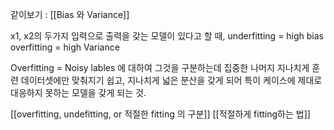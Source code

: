 같이보기 : [[Bias 와 Variance]]

x1, x2의 두가지 입력으로 출력을 갖는 모델이 있다고 할 때,
underfitting = high bias
overfitting = high Variance

Overfitting = Noisy lables 에 대하여 그것을 구분하는데 집중한 나머지 지나치게 훈련 데이터셋에만 맞춰지기 쉽고, 지나치게 넓은 분산을 갖게 되어 특이 케이스에 제대로 대응하지 못하는 모델을 갖게 되는 것.

[[overfitting, undefitting, or 적절한 fitting 의 구분]]
[[적절하게 fitting하는 법]]
